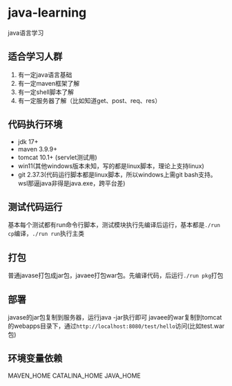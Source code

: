 # java-learning
java语言学习

## 适合学习人群
1. 有一定java语言基础
2. 有一定maven框架了解
3. 有一定shell脚本了解
4. 有一定服务器了解（比如知道get、post、req、res）

## 代码执行环境
- jdk 17+
- maven 3.9.9+
- tomcat 10.1+ (servlet测试用)
- win11(其他windows版本未知，写的都是linux脚本，理论上支持linux)
- git 2.37.3(代码运行脚本都是linux脚本，所以windows上需git bash支持。wsl那逼java非得是java.exe，跨平台差)

## 测试代码运行
基本每个测试都有run命令行脚本，测试模块执行先编译后运行，基本都是`./run cp`编译，`./run run`执行主类

## 打包
普通javase打包成jar包，javaee打包war包。先编译代码，后运行`./run pkg`打包

## 部署
javase的jar包复制到服务器，运行java -jar执行即可
javaee的war复制到tomcat的webapps目录下，通过`http://localhost:8080/test/hello`访问(比如test.war包)

## 环境变量依赖
MAVEN_HOME
CATALINA_HOME
JAVA_HOME